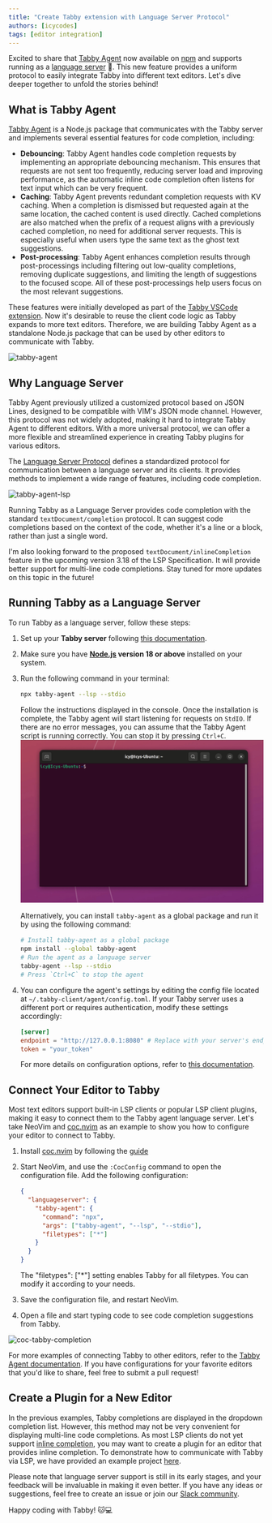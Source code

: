 ```yaml
---
title: "Create Tabby extension with Language Server Protocol"
authors: [icycodes]
tags: [editor integration]
---
```


Excited to share that [Tabby Agent](https://github.com/tabbyml/tabby/tree/main/clients/tabby-agent/) now available on [npm](https://www.npmjs.com/package/tabby-agent) and supports running as a [language server](https://microsoft.github.io/language-server-protocol/) 🎉. This new feature provides a uniform protocol to easily integrate Tabby into different text editors. Let's dive deeper together to unfold the stories behind!

## What is Tabby Agent

[Tabby Agent](https://github.com/tabbyml/tabby/tree/main/clients/tabby-agent/) is a Node.js package that communicates with the Tabby server and implements several essential features for code completion, including:

- **Debouncing**: Tabby Agent handles code completion requests by implementing an appropriate debouncing mechanism. This ensures that requests are not sent too frequently, reducing server load and improving performance, as the automatic inline code completion often listens for text input which can be very frequent.
- **Caching**:  Tabby Agent prevents redundant completion requests with KV caching. When a completion is dismissed but requested again at the same location, the cached content is used directly. Cached completions are also matched when the prefix of a request aligns with a previously cached completion, no need for additional server requests. This is especially useful when users type the same text as the ghost text suggestions.
- **Post-processing**: Tabby Agent enhances completion results through post-processings including filtering out low-quality completions, removing duplicate suggestions, and limiting the length of suggestions to the focused scope. All of these post-processings help users focus on the most relevant suggestions.

These features were initially developed as part of the [Tabby VSCode extension](https://github.com/tabbyml/tabby/tree/main/clients/vscode/). Now it's desirable to reuse the client code logic as Tabby expands to more text editors. Therefore, we are building Tabby Agent as a standalone Node.js package that can be used by other editors to communicate with Tabby.

![tabby-agent](./tabby-agent.png)

## Why Language Server

Tabby Agent previously utilized a customized protocol based on JSON Lines, designed to be compatible with VIM's JSON mode channel. However, this protocol was not widely adopted, making it hard to integrate Tabby Agent to different editors. With a more universal protocol, we can offer a more flexible and streamlined experience in creating Tabby plugins for various editors.

The [Language Server Protocol](https://microsoft.github.io/language-server-protocol/) defines a standardized protocol for communication between a language server and its clients. It provides methods to implement a wide range of features, including code completion.

![tabby-agent-lsp](./tabby-agent-lsp.png)

Running Tabby as a Language Server provides code completion with the standard `textDocument/completion` protocol. It can suggest code completions based on the context of the code, whether it's a line or a block, rather than just a single word.

I'm also looking forward to the proposed `textDocument/inlineCompletion` feature in the upcoming version 3.18 of the LSP Specification. It will provide better support for multi-line code completions. Stay tuned for more updates on this topic in the future!

## Running Tabby as a Language Server

To run Tabby as a language server, follow these steps:
1. Set up your **Tabby server** following [this documentation](https://tabby.tabbyml.com/docs/installation/).
2. Make sure you have **[Node.js](https://nodejs.org/) version 18 or above** installed on your system.
3. Run the following command in your terminal:
    ```bash
    npx tabby-agent --lsp --stdio
    ```
    Follow the instructions displayed in the console. Once the installation is complete, the Tabby agent will start listening for requests on `StdIO`. If there are no error messages, you can assume that the Tabby Agent script is running correctly. You can stop it by pressing `Ctrl+C`.
    ![npx-run-tabby-agent](./npx-run-tabby-agent.gif)

    Alternatively, you can install `tabby-agent` as a global package and run it by using the following command:
    ```bash
    # Install tabby-agent as a global package
    npm install --global tabby-agent
    # Run the agent as a language server
    tabby-agent --lsp --stdio
    # Press `Ctrl+C` to stop the agent
    ```
4. You can configure the agent's settings by editing the config file located at `~/.tabby-client/agent/config.toml`. If your Tabby server uses a different port or requires authentication, modify these settings accordingly:
    ```toml
    [server]
    endpoint = "http://127.0.0.1:8080" # Replace with your server's endpoint
    token = "your_token"
    ```
    For more details on configuration options, refer to [this documentation](https://tabby.tabbyml.com/docs/extensions/configurations).

## Connect Your Editor to Tabby

Most text editors support built-in LSP clients or popular LSP client plugins, making it easy to connect them to the Tabby agent language server. Let's take NeoVim and [coc.nvim](https://github.com/neoclide/coc.nvim) as an example to show you how to configure your editor to connect to Tabby.

1. Install [coc.nvim](https://github.com/neoclide/coc.nvim) by following the [guide](https://github.com/neoclide/coc.nvim?tab=readme-ov-file#quick-start)
2. Start NeoVim, and use the ``:CocConfig`` command to open the configuration file. Add the following configuration:
    ```json
    {
      "languageserver": {
        "tabby-agent": {
          "command": "npx",
          "args": ["tabby-agent", "--lsp", "--stdio"],
          "filetypes": ["*"]
        }
      }
    }
    ```
    The "filetypes": ["*"] setting enables Tabby for all filetypes. You can modify it according to your needs.

3. Save the configuration file, and restart NeoVim. 
4. Open a file and start typing code to see code completion suggestions from Tabby.

![coc-tabby-completion](coc-tabby-completion.png)

For more examples of connecting Tabby to other editors, refer to the [Tabby Agent documentation](https://github.com/tabbyml/tabby/tree/main/clients/tabby-agent/). If you have configurations for your favorite editors that you'd like to share, feel free to submit a pull request!

## Create a Plugin for a New Editor

In the previous examples, Tabby completions are displayed in the dropdown completion list. However, this method may not be very convenient for displaying multi-line code completions. As most LSP clients do not yet support [inline completion](https://microsoft.github.io/language-server-protocol/specifications/lsp/3.18/specification/#textDocument_inlineCompletion), you may want to create a plugin for an editor that provides inline completion. To demonstrate how to communicate with Tabby via LSP, we have provided an example project [here](https://github.com/tabbyml/tabby/tree/main/clients/example-vscode-lsp).

Please note that language server support is still in its early stages, and your feedback will be invaluable in making it even better. If you have any ideas or suggestions, feel free to create an issue or join our [Slack community](https://links.tabbyml.com/join-slack).

Happy coding with Tabby! 🐱💻
